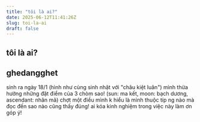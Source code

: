 ```yaml
---
title: "tôi là ai?"
date: 2025-06-12T11:41:26Z
slug: toi-la-ai
draft: false
---
```


## tôi là ai?

## ghedangghet

sinh ra ngày 18/1 (hình như cùng sinh nhật với "châu kiệt luân") mình thừa hưởng những đặt điểm của 3 chòm sao! (sun: ma kết, moon: bạch dương, ascendant: nhân mã) chợt một điều mình k hiểu là mình thuộc típ ng nào mà đọc đến sao nào cũng thấy đúng! ai kóa kinh nghiệm trong việc này làm ơn góp ý!